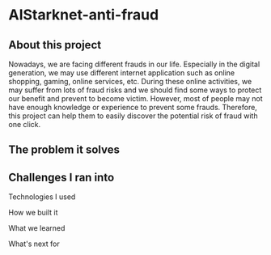 # AIStarknet-anti-fraud

## About this project
Nowadays, we are facing different frauds in our life. Especially in the digital generation, 
we may use different internet application such as online shopping, gaming, online services, etc.
During these online activities, we may suffer from lots of fraud risks and we should find some ways to 
protect our benefit and prevent to become victim.
However, most of people may not have enough knowledge or experience to prevent some frauds.
Therefore, this project can help them to easily discover the potential risk of fraud with one click.

## The problem it solves


## Challenges I ran into




Technologies I used




How we built it




What we learned




What's next for